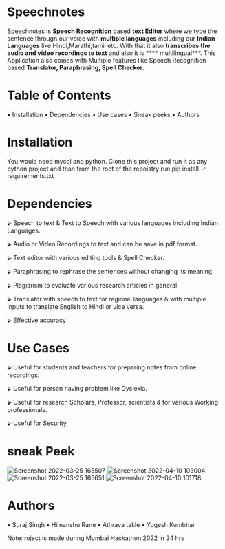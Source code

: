 # Speechnotes
Speechnotes is **Speech Recognition** based **text Editor** where we type the sentence througn our voice with **multiple languages** including our **Indian Languages** like Hindi,Marathi,tamil etc. With that it also **transcribes the audio and video recordings to text** and also it is **** multilingual***. This Application also comes with Multiple features like Speech Recognition based **Translator, Paraphrasing, Spell Checker**. 

# Table of Contents
•	Installation
•	Dependencies
•	Use cases
•	Sneak peeks
•	Authors

# Installation
You would need mysql and python. Clone this project and run it as any python project and than from the root of the repoistry run pip install -r requirements.txt

# Dependencies
⮚ Speech to text & Text to Speech with various languages including Indian Languages.

⮚ Audio or Video Recordings to text  and can be save in pdf format.

⮚ Text editor with various editing tools & Spell Checker.

⮚ Paraphrasing to rephrase the sentences without changing its meaning.

⮚ Plagiarism to evaluate various research articles in general.

⮚ Translator with speech to text for regional languages & with multiple inputs to translate English to Hindi or vice versa.

⮚ Effective accuracy  

# Use Cases
⮚ Useful for students and teachers for preparing notes from online recordings.

⮚ Useful for person having problem like Dyslexia.

⮚ Useful for research Scholars, Professor, scientists & for various Working professionals.

⮚ Useful for Security

# sneak Peek
![Screenshot 2022-03-25 165507](https://user-images.githubusercontent.com/95633860/162602178-fb12384e-63e6-490f-b1f7-33c12fac7f2e.png)
![Screenshot 2022-04-10 103004](https://user-images.githubusercontent.com/95633860/162602153-edd8d887-e04e-454f-991e-15e1e7a2a619.png)
![Screenshot 2022-03-25 165651](https://user-images.githubusercontent.com/95633860/162602174-60cbb97a-a4bf-482b-bb5d-5ad25ad94e39.png)
![Screenshot 2022-04-10 101718](https://user-images.githubusercontent.com/95633860/162602188-8400bfa3-3c4d-443b-a38c-0438a3cccabd.png)


# Authors
•	Suraj Singh
•	Himanshu Rane 
•	Athrava takle 
•	Yogesh Kumbhar

Note: roject is made during Mumbai Hackathon 2022 in 24 hrs
